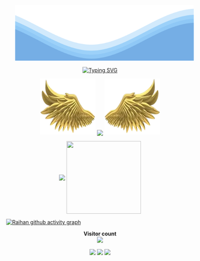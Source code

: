 <p align="center">
  <ul>   
    <img src="https://raw.githubusercontent.com/fredgrott/FredGrott/gh-pages/waves.svg" width="100%" height="150">
    </ul>
</p>	
<p align=center>
  <div align="center">
    <a href="https://git.io/typing-svg"><img src="https://readme-typing-svg.demolab.com?font=Roboto&weight=900&size=30&pause=1000&color=FFFFFF&center=true&vCenter=true&multiline=true&width=435&height=100&lines=Hi%2C+I'Mohammed+Raihan;Laravel+Developer" alt="Typing SVG" /></a>
  </div>
</p>
<p align="center">
  <img height="150" width="150" src="left.webp">
  <img align="center" src="https://github-readme-streak-stats.herokuapp.com/?user=RaihanIIUC&theme=dark&hide_border=true"/>
  <img height="150" width="150" src="right.webp">
</p>

<p align="center"  >
    <img align="center"  src="https://github-readme-stats.vercel.app/api?username=RaihanIIUC&show_icons=true&hide_border=true&title_color=94b4a4&amp&icon_color=FFFFFF&amp&text_color=FFFFFF&amp&bg_color=000000&count_private=true&include_all_commits=true"/>
<img align="center" height="195px" width="200px" src="https://github-readme-stats.vercel.app/api/top-langs/?username=RaihanIIUC&text_color=FFFFFF&bg_color=000000&title_color=94b4a4&langs_count=15&layout=compact&hide_border=true" />

</p>

[![Raihan github activity graph](https://github-readme-activity-graph.vercel.app/graph?username=RaihanIIUC&theme=react-dark)](https://github.com/RaihanIIUC/github-readme-activity-graph)

</p>
  <p align="center"> 
  <b>Visitor count</b><br>
  <img src="https://profile-counter.glitch.me/RaihanIIUC/count.svg" />
</p>
<p align="center">
<a href="https://www.linkedin.com/in/raihan-php"><img src="https://img.shields.io/badge/-Mohammed%20Raihan%20-0077B5?style=flat&logo=Linkedin&logoColor=white"/></a>
<a href="mailto:mdraihan4835@gmail.com"><img src="https://img.shields.io/badge/-Gmail-D14836?style=flat&logo=Gmail&logoColor=white"/></a>
<a href="https://stackoverflow.com/users/12324937/raihan-bd-1213"><img src="https://img.shields.io/badge/Stack_Overflow-FE7A16?style=flat&&logo=stack-overflow&logoColor=white"/></a>
</p>
